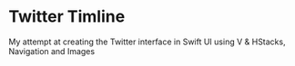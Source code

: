 # Twitter Timline

My attempt at creating the Twitter interface in Swift UI using V & HStacks, Navigation and Images
